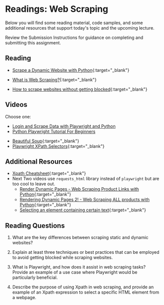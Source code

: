 # Readings: Web Scraping

Below you will find some reading material, code samples, and some additional resources that support today's topic and the upcoming lecture.

Review the Submission Instructions for guidance on completing and submitting this assignment.

## Reading

- [Scrape a Dynamic Website with Python](https://scrapingant.com/blog/scrape-dynamic-website-with-python){:target="_blank"}

<!-- Mix it up! Create the questions with pointed answers, fill in the blank, or opinion/open ended -->

- [What is Web Scraping?](https://en.wikipedia.org/wiki/Web_scraping){:target="_blank"}

<!-- Mix it up! Create the questions with pointed answers, fill in the blank, or opinion/open ended -->

- [How to scrape websites without getting blocked](https://www.scrapehero.com/how-to-prevent-getting-blacklisted-while-scraping/){:target="_blank"}

<!-- Mix it up! Create the questions with pointed answers, fill in the blank, or opinion/open ended -->

## Videos

Choose one:

- [Login and Scrape Data with Playwright and Python](https://www.youtube.com/watch?v=H2-5ecFwHHQ&t=60s)
- [Python Playwright Tutorial For Beginners](https://www.youtube.com/watch?v=yp1o9biMMWU)

<!-- Mix it up! Create the questions with pointed answers, fill in the blank, or opinion/open ended -->

- [Beautiful Soup](https://www.crummy.com/software/BeautifulSoup/){:target="_blank"}
- [Playwright XPath Selectors](https://www.programsbuzz.com/article/playwright-xpath-selectors){:target="_blank"}

## Additional Resources

- [Xpath Cheatsheet](https://devhints.io/xpath){:target="_blank"}
- Next Two videos use `requests_html` library instead of `playwright` but are too cool to leave out.
  - [Render Dynamic Pages - Web Scraping Product Links with Python](https://www.youtube.com/watch?v=MeBU-4Xs2RU){:target="_blank"}
  - [Rendering Dynamic Pages 2! - Web Scraping ALL products with Python](https://www.youtube.com/watch?v=B14mtXA7Tyw){:target="_blank"}
  - [Selecting an element containing certain text](https://stackoverflow.com/questions/1520429/is-there-a-css-selector-for-elements-containing-certain-text){:target="_blank"}

## Reading Questions
<!-- Written with help from ChatGPT -->

1. What are the key differences between scraping static and dynamic websites?

1. Explain at least three techniques or best practices that can be employed to avoid getting blocked while scraping websites.

1. What is Playwright, and how does it assist in web scraping tasks? Provide an example of a use case where Playwright would be particularly beneficial.

1. Describe the purpose of using Xpath in web scraping, and provide an example of an Xpath expression to select a specific HTML element from a webpage.
